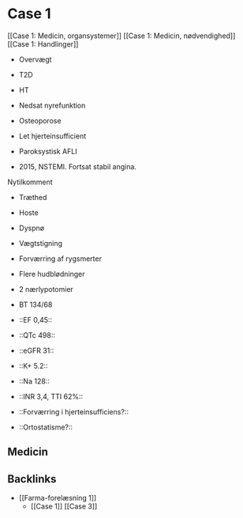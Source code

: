 # Case 1
[[Case 1: Medicin, organsystemer]]
[[Case 1: Medicin, nødvendighed]]
[[Case 1: Handlinger]]
* Overvægt
* T2D
* HT
* Nedsat nyrefunktion
* Osteoporose
* Let hjerteinsufficient 
* Paroksystisk AFLI

* 2015, NSTEMI. Fortsat stabil angina.

Nytilkomment
* Træthed
* Hoste
* Dyspnø 
* Vægtstigning

* Forværring af rygsmerter
* Flere hudblødninger

* 2 nærlypotomier

* BT 134/68
* ::EF 0,45::
* ::QTc 498::
* ::eGFR 31::
* ::K+ 5.2::
* ::Na 128::
* ::INR 3,4, TTI 62%::

* ::Forværring i hjerteinsufficiens?::
* ::Ortostatisme?::

## Medicin


## Backlinks
* [[Farma-forelæsning 1]]
	* [[Case 1]]
[[Case 3]]

<!-- #anki/deck/Medicine #anki/tag/med/Pharmacology -->

<!-- {BearID:1FD27EBF-94B6-4493-AD8E-4EC1F5D8B6B1-906-000004A155E946F3} -->
